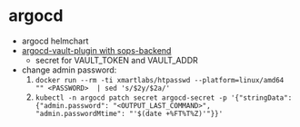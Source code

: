 # argocd

- argocd helmchart
- [argocd-vault-plugin with sops-backend](https://argocd-vault-plugin.readthedocs.io/en/stable/backends/#sops)
  - secret for VAULT_TOKEN and VAULT_ADDR
- change admin password:
  1. `docker run --rm -ti xmartlabs/htpasswd --platform=linux/amd64 "" <PASSWORD>  | sed 's/$2y/$2a/'`
  2. `kubectl -n argocd patch secret argocd-secret -p '{"stringData": {"admin.password": "<OUTPUT_LAST_COMMAND>", "admin.passwordMtime": "'$(date +%FT%T%Z)'"}}'`